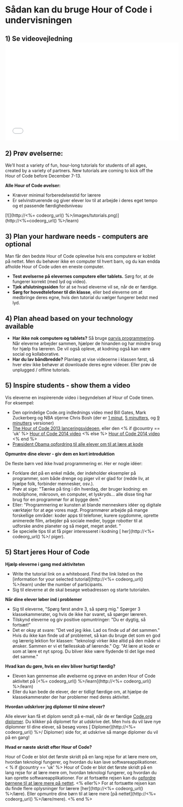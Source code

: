 

# Sådan kan du bruge Hour of Code i undervisningen

## 1) Se videovejledning <iframe width="560" height="315" src="//www.youtube.com/embed/tQeSke4hIds" frameborder="0" allowfullscreen></iframe>
## 2) Prøv øvelserne:

We’ll host a variety of fun, hour-long tutorials for students of all ages, created by a variety of partners. New tutorials are coming to kick off the Hour of Code before December 7-13.

**Alle Hour of Code øvelser:**

  * Kræver minimal forberedelsestid for lærere
  * Er selvinstruerende og giver elever lov til at arbejde i deres eget tempo og et passende færdighedsniveau

[![](http://<%= codeorg_url() %>/images/tutorials.png)](http://<%=codeorg_url() %>/learn)

## 3) Plan your hardware needs - computers are optional

Man får den bedste Hour of Code oplevelse hvis ens computere er koblet på nettet. Men du behøver ikke en computer til hvert barn, og du kan endda afholde Hour of Code uden en eneste computer.

  * **Test øvelserne på elevernes computere eller tablets.** Sørg for, at de fungerer korrekt (med lyd og video).
  * **Tjek afslutningssiden** for at se hvad eleverne vil se, når de er færdige. 
  * **Sørg for hovedtelefoner til din klasse**, eller bed eleverne om at medbringe deres egne, hvis den tutorial du vælger fungerer bedst med lyd.

## 4) Plan ahead based on your technology available

  * **Har ikke nok computere og tablets?** Så bruge [parvis programmering](http://www.ncwit.org/resources/pair-programming-box-power-collaborative-learning). Når eleverne arbejder sammen, hjælper de hinanden og har mindre brug for hjælp fra læreren. De vil også opleve, at kodning også kan være social og kollaborative.
  * **Har du lav båndbredde?** Planlæg at vise videoerne i klassen først, så hver elev ikke behøver at downloade deres egne videoer. Eller prøv de unplugged / offline tutorials.

## 5) Inspire students - show them a video

Vis eleverne en inspirerende video i begyndelsen af Hour of Code timen. For eksempel:

  * Den oprindelige Code.org indlednings video med Bill Gates, Mark Zuckerberg og NBA stjerne Chris Bosh (der er [1 minut](https://www.youtube.com/watch?v=qYZF6oIZtfc), [5 minutters](https://www.youtube.com/watch?v=nKIu9yen5nc), og [9 minutters](https://www.youtube.com/watch?v=dU1xS07N-FA) versioner)
  * [The Hour of Code 2013 lanceringsvideoen](https://www.youtube.com/watch?v=FC5FbmsH4fw), eller den <% if @country == 'uk' %> [Hour of Code 2014 video](https://www.youtube.com/watch?v=96B5-JGA9EQ) <% else %> [Hour of Code 2014 video](https://www.youtube.com/watch?v=rH7AjDMz_dc&index=2&list=PLzdnOPI1iJNe1WmdkMG-Ca8cLQpdEAL7Q) <% end %>
  * [Præsident Obama opfordring til alle elever om til at lære at kode](https://www.youtube.com/watch?v=6XvmhE1J9PY)

**Opmuntre dine elever - giv dem en kort introduktion**

De fleste børn ved ikke hvad programmering er. Her er nogle idéer:

  * Forklare det på en enkel måde, der indeholder eksempler på programmer, som både drenge og piger vil er glad for (redde liv, at hjælpe folk, forbinder mennesker, osv.).
  * Prøv at sige: "Tænke på ting i din hverdag, der bruger kodning: en mobilphone, mikroovn, en computer, et lyskryds... alle disse ting har brug for en programmør for at bygge dem."
  * Eller: "Programmering er kunsten at blande menneskers idéer og digitale værktøjer for at øge vores magt. Programmører arbejde på mange forskellige områder: koder apps til telefoner, kurere sygdomme, oprette animerede film, arbejder på sociale medier, bygge robotter til at udforske andre planeter og så meget, meget andet. "
  * Se specielle tips til at få piger interesseret i kodning [ her](http://<%= codeorg_url() %>/ piger). 

## 5) Start jeres Hour of Code

**Hjælp eleverne i gang med aktiviteten**

  * Write the tutorial link on a whiteboard. Find the link listed on the [information for your selected tutorial](http://<%= codeorg_url() %>/learn) under the number of participants. 
  * Sig til eleverne at de skal besøge webadressen og starte tutorialen.

**Når dine elever løber ind i problemer**

  * Sig til eleverne, "Spørg først andre 3, så spørg mig." Spørger 3 klassekammerater, og hvis de ikke har svaret, så spørger læreren.
  * Tilskynd eleverne og giv positive opmuntringer: "Du er dygtig, så fortsæt!"
  * Det er okay at svare: "Det ved jeg ikke. Lad os finde ud af det sammen." Hvis du ikke kan finde ud af problemet, så kan du bruge det som en god og lærerig lektion for klassen: "teknologi virker ikke altid på den måde vi ønsker. Sammen er vi et fællesskab af lærende." Og: "At lære at kode er som at lære et nyt sprog. Du bliver ikke være flydende til det lige med det samme."

**Hvad kan du gøre, hvis en elev bliver hurtigt færdig?**

  * Eleven kan gennemse alle øvelserne og prøve en anden Hour of Code aktivitet på [<%= codeorg_url() %>/learn](http://<%= codeorg_url() %>/learn)
  * Eller du kan bede de elever, der er tidligt færdige om, at hjælpe de klassekammerater der har problemer med deres aktivitet.

**Hvordan udskriver jeg diplomer til mine elever?**

Alle elever kan få et diplom sendt på e-mail, når de er færdige [Code.org diplomer](http://studio.code.org). Du klikker på diplomet for at udskrive det. Men hvis du vil lave nye diplomner til dine elever, så besøg vores [ Diplomer](http://<%= codeorg_url() %>/ Diplomer) side for, at udskrive så mange diplomer du vil på en gang!

**Hvad er næste skridt efter Hour of Code?**

Hour of Code er blot det første skridt på en lang rejse for at lære mere om, hvordan teknologi fungerer, og hvordan du kan lave softwareapplikationer. < % if @country == 'uk' %> Hour of Code er blot det første skridt på en lang rejse for at lære mere om, hvordan teknologi fungerer, og hvordan du kan oprette softwareapplikationer. For at fortsætte rejsen kan du [opfordre børnene til at lære mere på nettet](http://uk.code.org/learn/beyond). <% eller%> For at fortsætte rejsen kan du finde flere oplysninger for lærere [her](http://<%= codeorg_url() %>/lære). Eller opmuntre dine børn til at lære mere [på nettet](http://<%= codeorg_url() %>/lære/mere). <% end %>